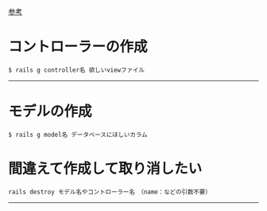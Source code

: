 [参考](https://qiita.com/histori/items/7b76aaaa69f2e3ab4f06)

# コントローラーの作成
~~~
$ rails g controller名 欲しいviewファイル
~~~
***

# モデルの作成
~~~
$ rails g model名 データベースにほしいカラム
~~~

# 間違えて作成して取り消したい
~~~
rails destroy モデル名やコントローラー名　（name：などの引数不要）
~~~
***
